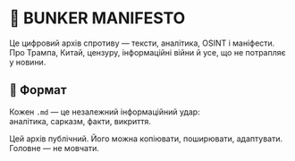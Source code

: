 # 🏴 BUNKER MANIFESTO

Це цифровий архів спротиву — тексти, аналітика, OSINT і маніфести.  
Про Трампа, Китай, цензуру, інформаційні війни й усе, що не потрапляє у новини.

## 🧷 Формат

Кожен `.md` — це незалежний інформаційний удар:  
аналітика, сарказм, факти, викриття.


Цей архів публічний. Його можна копіювати, поширювати, адаптувати.  
Головне — не мовчати.